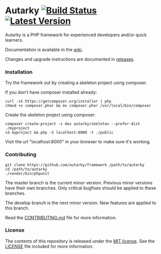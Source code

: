 # Autarky [![Build Status](https://travis-ci.org/autarky/framework.png?branch=master)](https://travis-ci.org/autarky/framework) [![Latest Version](http://img.shields.io/github/release/autarky/framework.svg)](https://github.com/autarky/framework/releases)

Autarky is a PHP framework for experienced developers and/or quick learners.

Documentation is available in the [wiki](https://github.com/autarky/framework/wiki).

Changes and upgrade instructions are documented in [releases](https://github.com/autarky/framework/releases).

### Installation

Try the framework out by creating a skeleton project using composer.

If you don't have composer installed already:

```
curl -sS https://getcomposer.org/installer | php
chmod +x composer.phar && mv composer.phar /usr/local/bin/composer
```

Create the skeleton project using composer:

```
composer create-project -s dev autarky/skeleton --prefer-dist ./myproject
cd myproject && php -S localhost:8000 -t ./public
```

Visit the url "localhost:8000" in your browser to make sure it's working.

### Contributing

```
git clone https://github.com/autarky/framework /path/to/autarky
cd /path/to/autarky
./vendor/bin/phpunit
```

The master branch is the current minor version. Previous minor versions have their own branches. Only critical bugfixes should be applied to these branches.

The develop branch is the next minor version. New features are applied to this branch.

Read the [CONTRIBUTING.md](CONTRIBUTING.md) file for more information.

### License

The contents of this repository is released under the [MIT license](http://opensource.org/licenses/MIT). See the [LICENSE](LICENSE) file included for more information.
